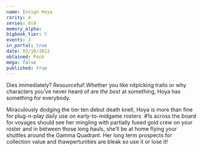 ```yaml
---
name: Ensign Hoya
rarity: 4
series: ds9
memory_alpha:
bigbook_tier: 5
events: 3
in_portal: true
date: 03/10/2022
obtained: Pack
mega: false
published: true
---
```


Dies immediately? Resourceful! Whether you like nitpicking traits or why characters you’ve never heard of are *the best* at something, Hoya has something for everybody.

Miraculously dodging the tier ten debut death knell, Hoya is more than fine for plug-n-play daily use on early-to-midgame rosters. #1s across the board for voyages should see her mingling with partially fused gold crew on your roster and in between those long hauls, she’ll be at home flying your shuttles around the Gamma Quadrant. Her long term prospects for collection value and thawpertunities are bleak so use it or lose it!
